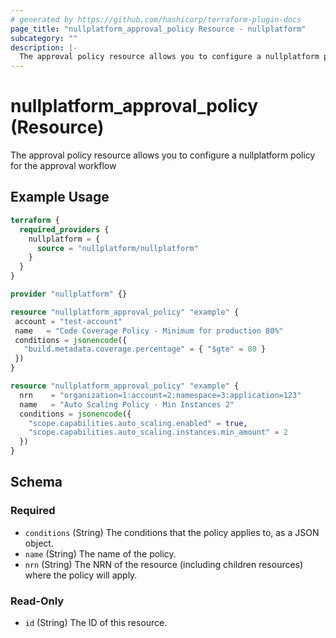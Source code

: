 ```yaml
---
# generated by https://github.com/hashicorp/terraform-plugin-docs
page_title: "nullplatform_approval_policy Resource - nullplatform"
subcategory: ""
description: |-
  The approval policy resource allows you to configure a nullplatform policy for the approval workflow
---
```


# nullplatform_approval_policy (Resource)

The approval policy resource allows you to configure a nullplatform policy for the approval workflow

## Example Usage

```terraform
terraform {
  required_providers {
    nullplatform = {
      source = "nullplatform/nullplatform"
    }
  }
}

provider "nullplatform" {}

resource "nullplatform_approval_policy" "example" {
 account = "test-account"
 name   = "Code Coverage Policy - Minimum for production 80%"
 conditions = jsonencode({
   "build.metadata.coverage.percentage" = { "$gte" = 80 }
 })
}

resource "nullplatform_approval_policy" "example" {
  nrn    = "organization=1:account=2:namespace=3:application=123"
  name   = "Auto Scaling Policy - Min Instances 2"
  conditions = jsonencode({
    "scope.capabilities.auto_scaling.enabled" = true,
    "scope.capabilities.auto_scaling.instances.min_amount" = 2
  })
}
```

<!-- schema generated by tfplugindocs -->
## Schema

### Required

- `conditions` (String) The conditions that the policy applies to, as a JSON object.
- `name` (String) The name of the policy.
- `nrn` (String) The NRN of the resource (including children resources) where the policy will apply.

### Read-Only

- `id` (String) The ID of this resource.
